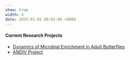 ```yaml
---
show: true
width: 4
date: 2025-01-01 00:01:00 +0800
---
```


<div class="p-4">
    <h4>Current Research Projects</h4>
      <ul>
      <li><a href="#Pieris">Dynamics of Microbial Enrichment in Adult Butterflies</a></li>
      <li><a href="#ANDIV">ANDIV Project</a></li>
  </ul> 
  </div>
